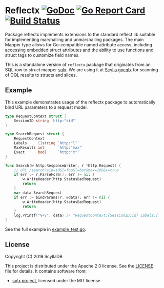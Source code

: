 # Reflectx [![GoDoc](http://img.shields.io/badge/go-documentation-blue.svg?style=flat-square)](http://godoc.org/github.com/scylladb/go-reflectx) [![Go Report Card](https://goreportcard.com/badge/github.com/scylladb/go-reflectx)](https://goreportcard.com/report/github.com/scylladb/go-reflectx) [![Build Status](https://travis-ci.org/scylladb/go-reflectx.svg?branch=master)](https://travis-ci.org/scylladb/go-reflectx)

Package reflectx implements extensions to the standard reflect lib suitable for implementing marshalling and unmarshalling packages.
The main Mapper type allows for Go-compatible named attribute access, including accessing embedded struct attributes and the ability to use functions and struct tags to customize field names.

This is a standalone version of `reflectx` package that originates from an SQL row to struct mapper [sqlx](https://github.com/jmoiron/sqlx).
We are using it at [Scylla gocqlx](https://github.com/scylladb/gocqlx) for scanning of CQL results to structs and slices.

## Example

This example demonstrates usage of the reflectx package to automatically bind URL parameters to a request model.

```go
type RequestContext struct {
	SessionID string `http:"sid"`
}

type SearchRequest struct {
	RequestContext
	Labels     []string `http:"l"`
	MaxResults int      `http:"max"`
	Exact      bool     `http:"x"`
}

func Search(w http.ResponseWriter, r *http.Request) {
	// URL /search?sid=id&l=foo&l=bar&max=100&x=true
	if err := r.ParseForm(); err != nil {
		w.WriteHeader(http.StatusBadRequest)
		return
	}
	var data SearchRequest
	if err := bindParams(r, &data); err != nil {
		w.WriteHeader(http.StatusBadRequest)
		return
	}
	log.Printf("%+v", data) // "RequestContext:{SessionID:id} Labels:[foo bar] MaxResults:100 Exact:true}"
}
```

See the full example in [example_test.go](example_test.go).

## License

Copyright (C) 2019 ScyllaDB

This project is distributed under the Apache 2.0 license. See the [LICENSE](https://github.com/scylladb/go-reflectx/blob/master/LICENSE) file for details.
It contains software from:

* [sqlx project](https://github.com/jmoiron/sqlx), licensed under the MIT license
